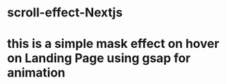 # scroll-effect-Nextjs
# this is a simple mask effect on hover on Landing Page using gsap for animation
